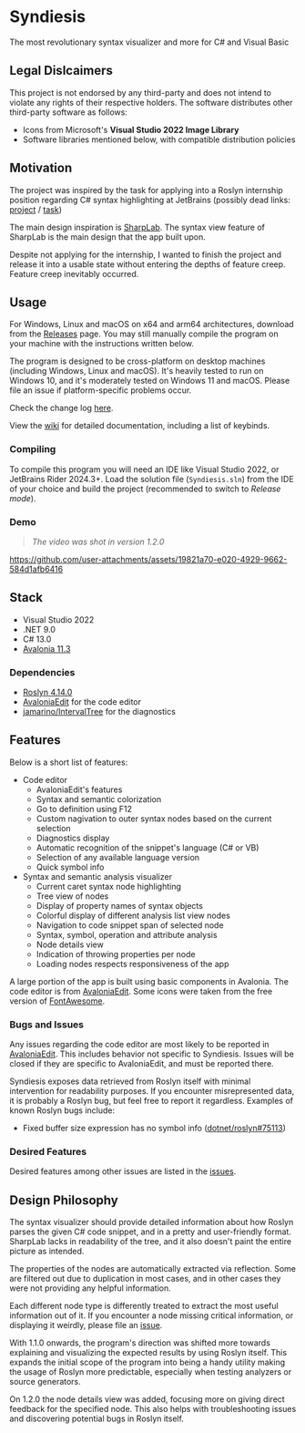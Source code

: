 # Syndiesis

The most revolutionary syntax visualizer and more for C# and Visual Basic

## Legal Dislcaimers

This project is not endorsed by any third-party and does not intend to violate any rights of their respective holders.
The software distributes other third-party software as follows:
- Icons from Microsoft's **Visual Studio 2022 Image Library**
- Software libraries mentioned below, with compatible distribution policies

## Motivation

The project was inspired by the task for applying into a Roslyn internship position regarding C# syntax highlighting at JetBrains
(possibly dead links: [project](https://internship.jetbrains.com/projects/1442/) / [task](https://internship.jetbrains.com/applications/19433/))

The main design inspiration is [SharpLab](https://sharplab.io/). The syntax view feature of SharpLab is the main design that the app built upon.

Despite not applying for the internship, I wanted to finish the project and release it into a usable state without entering the depths of feature creep. Feature creep inevitably occurred.

## Usage

For Windows, Linux and macOS on x64 and arm64 architectures, download from the [Releases](https://github.com/Rekkonnect/Syndiesis/releases) page. You may still manually compile the program on your machine with the instructions written below.

The program is designed to be cross-platform on desktop machines (including Windows, Linux and macOS). It's heavily tested to run on Windows 10, and it's moderately tested on Windows 11 and macOS. Please file an issue if platform-specific problems occur.

Check the change log [here](/docs/changelog/README.md).

View the [wiki](https://github.com/Rekkonnect/Syndiesis/wiki) for detailed documentation, including a list of keybinds.

### Compiling

To compile this program you will need an IDE like Visual Studio 2022, or JetBrains Rider 2024.3+.
Load the solution file (`Syndiesis.sln`) from the IDE of your choice and build the project (recommended to switch to *Release mode*).

### Demo

> _The video was shot in version 1.2.0_

https://github.com/user-attachments/assets/19821a70-e020-4929-9662-584d1afb6416

## Stack

- Visual Studio 2022
- .NET 9.0
- C# 13.0
- [Avalonia 11.3](https://github.com/AvaloniaUI/Avalonia)

### Dependencies

- [Roslyn 4.14.0](https://github.com/dotnet/roslyn)
- [AvaloniaEdit](https://github.com/avaloniaUI/AvaloniaEdit) for the code editor
- [jamarino/IntervalTree](https://github.com/jamarino/IntervalTree) for the diagnostics

## Features

Below is a short list of features:

- Code editor
  - AvaloniaEdit's features
  - Syntax and semantic colorization
  - Go to definition using F12
  - Custom nagivation to outer syntax nodes based on the current selection
  - Diagnostics display
  - Automatic recognition of the snippet's language (C# or VB)
  - Selection of any available language version
  - Quick symbol info
- Syntax and semantic analysis visualizer
  - Current caret syntax node highlighting
  - Tree view of nodes
  - Display of property names of syntax objects
  - Colorful display of different analysis list view nodes
  - Navigation to code snippet span of selected node
  - Syntax, symbol, operation and attribute analysis
  - Node details view
  - Indication of throwing properties per node
  - Loading nodes respects responsiveness of the app

A large portion of the app is built using basic components in Avalonia. The code editor is from [AvaloniaEdit](https://github.com/avaloniaUI/AvaloniaEdit).
Some icons were taken from the free version of [FontAwesome](https://fontawesome.com/).

### Bugs and Issues

Any issues regarding the code editor are most likely to be reported in [AvaloniaEdit](https://github.com/avaloniaUI/AvaloniaEdit). This includes behavior not specific to Syndiesis. Issues will be closed if they are specific to AvaloniaEdit, and must be reported there.

Syndiesis exposes data retrieved from Roslyn itself with minimal intervention for readability purposes. If you encounter misrepresented data, it is probably a Roslyn bug, but feel free to report it regardless. Examples of known Roslyn bugs include:
- Fixed buffer size expression has no symbol info ([dotnet/roslyn#75113](https://github.com/dotnet/roslyn/issues/75113))

### Desired Features

Desired features among other issues are listed in the [issues](https://github.com/Rekkonnect/Syndiesis/issues).

## Design Philosophy

The syntax visualizer should provide detailed information about how Roslyn parses the given C# code snippet, and in a pretty and user-friendly format. SharpLab lacks in readability of the tree, and it also doesn't paint the entire picture as intended.

The properties of the nodes are automatically extracted via reflection. Some are filtered out due to duplication in most cases, and in other cases they were not providing any helpful information.

Each different node type is differently treated to extract the most useful information out of it. If you encounter a node missing critical information, or displaying it weirdly, please file an [issue](https://github.com/Rekkonnect/Syndiesis/issues/new).

With 1.1.0 onwards, the program's direction was shifted more towards explaining and visualizing the expected results by using Roslyn itself. This expands the initial scope of the program into being a handy utility making the usage of Roslyn more predictable, especially when testing analyzers or source generators.

On 1.2.0 the node details view was added, focusing more on giving direct feedback for the specified node. This also helps with troubleshooting issues and discovering potential bugs in Roslyn itself.
